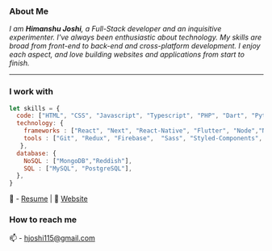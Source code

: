 


<!-- <img margin="auto" src="https://i.ibb.co/h29DXtb/w.png"/> -->

### About Me


<p>
  <em>
    I am  <b>Himanshu Joshi</b>, a Full-Stack developer and an inquisitive experimenter. I've always been enthusiastic about technology. My skills are broad from front-end to back-end and cross-platform development.
I enjoy each aspect, and love building websites and applications from start to finish. <br>
  </em>  
</p>
<hr>

### I work with 

```javascript
let skills = {
  code: ["HTML", "CSS", "Javascript", "Typescript", "PHP", "Dart", "Python"],
  technology: {
    frameworks : ["React", "Next", "React-Native", "Flutter", "Node","Nest Js","Express", "EJS", "Angular","Vue JS","GraphQL"],
    tools : ["Git", "Redux", "Firebase",  "Sass", "Styled-Components", "Jest", "Puppeteer","Azure","GCP","Kafka"]
   },
  database: {
    NoSQL : ["MongoDB","Reddish"],
    SQL : ["MySQL", "PostgreSQL"],
  },
}
```


📝 - [Resume](https://docs.google.com/document/d/1ifHlFsvcA7aS64ghvUdaZuPtgdEd044uMnBfgO2_snE/edit?usp=sharing) | 📝 [Website](http://himanshujoshi.engineer/)

### How to reach me

📫 - hjoshi115@gmail.com 


